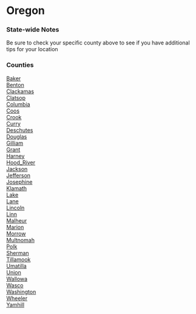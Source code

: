 # Oregon

### State-wide Notes
Be sure to check your specific county above to see if you have additional tips for your location

### Counties
[Baker](Baker.md)\
[Benton](Benton.md)\
[Clackamas](Clackamas.md)\
[Clatsop](Clatsop.md)\
[Columbia](Columbia.md)\
[Coos](Coos.md)\
[Crook](Crook.md)\
[Curry](Curry.md)\
[Deschutes](Deschutes.md)\
[Douglas](Douglas.md)\
[Gilliam](Gilliam.md)\
[Grant](Grant.md)\
[Harney](Harney.md)\
[Hood_River](Hood_River.md)\
[Jackson](Jackson.md)\
[Jefferson](Jefferson.md)\
[Josephine](Josephine.md)\
[Klamath](Klamath.md)\
[Lake](Lake.md)\
[Lane](Lane.md)\
[Lincoln](Lincoln.md)\
[Linn](Linn.md)\
[Malheur](Malheur.md)\
[Marion](Marion.md)\
[Morrow](Morrow.md)\
[Multnomah](Multnomah.md)\
[Polk](Polk.md)\
[Sherman](Sherman.md)\
[Tillamook](Tillamook.md)\
[Umatilla](Umatilla.md)\
[Union](Union.md)\
[Wallowa](Wallowa.md)\
[Wasco](Wasco.md)\
[Washington](Washington.md)\
[Wheeler](Wheeler.md)\
[Yamhill](Yamhill.md)